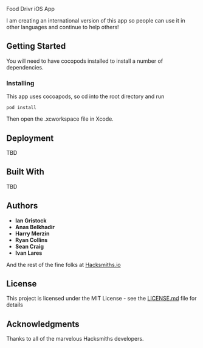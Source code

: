 Food Drivr iOS App

I am creating an international version of this app so people can use it in other languages and continue to help others!

## Getting Started
You will need to have cocopods installed to install a number of dependencies.

### Installing
This app uses cocoapods, so cd into the root directory and run
```
pod install
```

Then open the .xcworkspace file in Xcode.

## Deployment
TBD

## Built With
TBD

## Authors

* **Ian Gristock**
* **Anas Belkhadir**
* **Harry Merzin**
* **Ryan Collins**
* **Sean Craig**
* **Ivan Lares**

And the rest of the fine folks at [Hacksmiths.io](http://hacksmiths.io)

## License

This project is licensed under the MIT License - see the [LICENSE.md](LICENSE.md) file for details

## Acknowledgments
Thanks to all of the marvelous Hacksmiths developers.
